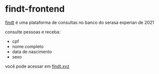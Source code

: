 # findt-frontend

[findt](https://findt.xyz) é uma plataforma de consultas no banco do serasa experian de 2021

consulte pessoas e receba:
- cpf
- nome completo
- data de nascimento
- sexo

você pode acessar em [findt.xyz](https://findt.xyz)
